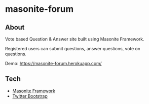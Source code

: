 # masonite-forum

## About
Vote based Question & Answer site built using Masonite Framework. 

Registered users can submit questions, answer questions, vote on questions.

Demo: https://masonite-forum.herokuapp.com/

## Tech
* [Masonite Framework](http://github.com/MasoniteFramework/masonite)
* [Twitter Bootstrap](http://getbootstrap.com)
